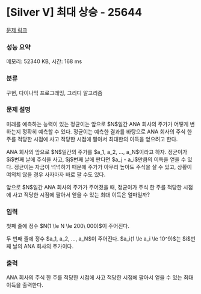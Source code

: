 # [Silver V] 최대 상승 - 25644 

[문제 링크](https://www.acmicpc.net/problem/25644) 

### 성능 요약

메모리: 52340 KB, 시간: 168 ms

### 분류

구현, 다이나믹 프로그래밍, 그리디 알고리즘

### 문제 설명

<p>미래를 예측하는 능력이 있는 정균이는 앞으로 $N$일간 ANA 회사의 주가가 어떻게 변하는지 정확히 예측할 수 있다. 정균이는 예측한 결과를 바탕으로 ANA 회사의 주식 한 주를 적당한 시점에 사고 적당한 시점에 팔아서 최대한의 이득을 얻으려고 한다.</p>

<p>ANA 회사의 앞으로 $N$일간의 주가를 $a_1, a_2, ..., a_N$이라고 하자. 정균이가 $i$번째 날에 주식을 사고, $j$번째 날에 판다면 $a_j - a_i$만큼의 이득을 얻을 수 있다. 정균이는 자금이 넉넉하기 때문에 주가가 아무리 높아도 주식을 살 수 있고, 상황이 여의치 않을 경우 사자마자 바로 팔 수도 있다.</p>

<p>앞으로 $N$일간 ANA 회사의 주가가 주어졌을 때, 정균이가 주식 한 주를 적당한 시점에 사고 적당한 시점에 팔아서 얻을 수 있는 최대 이득은 얼마일까?</p>

### 입력 

 <p>첫째 줄에 정수 $N(1 \le N \le 200\ 000)$이 주어진다.</p>

<p>두 번째 줄에 정수 $a_1, a_2, ..., a_N$이 주어진다. $a_i(1 \le a_i \le 10^9)$는 $i$번째 날의 ANA 회사의 주가이다.</p>

### 출력 

 <p>ANA 회사의 주식 한 주를 적당한 시점에 사고 적당한 시점에 팔아서 얻을 수 있는 최대 이득을 출력한다.</p>

